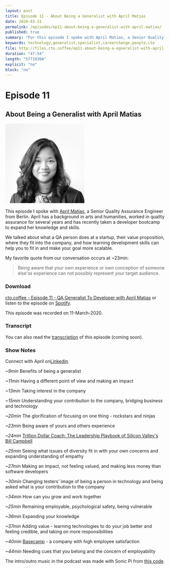 ```yaml
---
layout: post
title: Episode 11 - About Being a Generalist with April Matias
date: 2020-03-31
permalink: /episodes/ep11-about-being-a-generalist-with-april-matias/
published: true
summary: "For this episode I spoke with April Matias, a Senior Quality Assurance Engineer from Berlin. April has a background in arts and humanities, worked in quality assurance for several years and has recently taken a developer bootcamp to expand her knowledge and skills."
keywords: technology,generalist,specialist,careerchange,people,cto
file: http://files.cto.coffee/ep11-about-being-a-egneralist-with-april-matias/About_Being_a_Generalist_with_April_Matias.mp3
duration: "47:54"
length: "57719304"
explicit: "no" 
block: "no"
---
```


# Episode 11
## About Being a Generalist with April Matias

<p>
  <img class="aboutimg" src="/static/img/april-matias.jpg" />

  This episode I spoke with <a href="https://www.linkedin.com/in/amts/">April Matias</a>, a Senior Quality Assurance Engineer from Berlin. April has a background in arts and humanities, worked in quality assurance for several years and has recently taken a developer bootcamp to expand her knowledge and skills.
</p>
<div style='clear: both;'></div>

We talked about what a QA person does at a startup, their value proposition, where they fit into the company, and how learning development skills can help you to fit in and make your goal more scalable.

My favorite quote from our conversation occurs at ~23min:
> Being aware that your own experience or own conception of someone else'ss experience can not possibly represent your target audience.

### Download

[cto.coffee - Episode 11 - QA Generalist To Developer with April Matias]({{page.file}}) or listen to the episode on [Spotify](https://open.spotify.com/show/1tTIPMUw3jT882J0dprLYq).

This episode was recorded on 11-March-2020.

### Transcript

You can also read the [transcription](transcript) of this episode (coming soon).

### Show Notes

Connect with April on[Linkedin](https://www.linkedin.com/in/amts/).

_~9min_ Benefits of being a generalist

_~11min_ Having a different point of view and making an impact

_~13min_ Taking interest in the company

_~15min_ Understanding your contribution to the company, bridging business and technology

_~20min_ The glorification of focusing on one thing - rockstars and ninjas

_~23min_ Being aware of yours and others experience

_~24min_ [Trillion Dollar Coach: The Leadership Playbook of Silicon Valley&#39;s Bill Campbell](https://www.goodreads.com/book/show/36501797-trillion-dollar-coach)

_~25min_ Seeing what issues of diversity fit in with your own concerns and expanding understanding of empathy

_~27min_ Making an impact, not feeling valued, and making less money than software developers

_~30min_ Changing testers' image of being a person in technology and being asked what is your contribution to the company

_~34min_ How can you grow and work together

_~25min_ Remaining employable, psychological safety, being vulnerable

_~36min_ Expanding your knowledge

_~37min_ Adding value - learning technologies to do your job better and feeling credible, and taking on more responsibilities

_~40min_ [Basecamp](https://basecamp.com/) - a company with high employee satisfaction

_~44min_ Needing cues that you belong and the concern of employability

The intro/outro music in the podcast was made with Sonic Pi from [this code](https://github.com/benjmin-r/music/blob/master/2017-12-04_cto.coffee-intro.rb).
